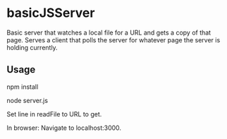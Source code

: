 # basicJSServer
Basic server that watches a local file for a URL and gets a copy of that page. Serves a client that polls the server for whatever page the server is holding currently.

## Usage
npm install

node server.js

Set line in readFile to URL to get.

In browser: Navigate to localhost:3000.
